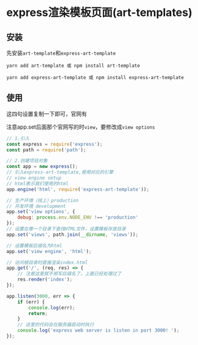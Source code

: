 # express渲染模板页面(art-templates)

## 安装

先安装`art-template`和`express-art-template`

```
yarn add art-template 或 npm install art-template

yarn add express-art-template 或 npm install express-art-template
```

## 使用

这四句设置复制一下即可，官网有

注意app.set后面那个官网写的时`view`，要修改成`view options`

```js
// 1.引入
const express = require('express');
const path = require('path');

// 2.创建项目对象
const app = new express();
// 引入express-art-template,使用对应的引擎
// view engine setup
// html表示我们使用的html
app.engine('html', require('express-art-template'));

// 生产环境（线上）production
// 开发环境 development
app.set('view options', {
	debug: process.env.NODE_ENV !== 'production'
});
// 设置在哪一个目录下查找HTML文件，设置模板存放目录
app.set('views', path.join(__dirname, 'views'));

// 设置模板后缀名为html
app.set('view engine', 'html');

// 访问根目录时直接渲染index.html
app.get('/', (req, res) => {
    // 注意这里就不用写后缀名了，上面已经处理过了
	res.render('index');
});

app.listen(3000, err => {
	if (err) {
		console.log(err);
		return;
	}
	// 这里的代码会在服务器启动时执行
	console.log('express web server is listen in port 3000! ');
});

```


